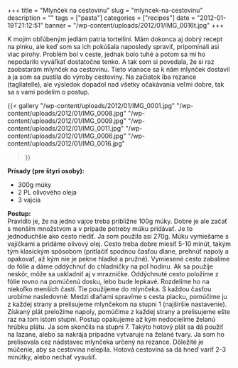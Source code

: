 +++
title = "Mlynček na cestovinu"
slug = "mlyncek-na-cestovinu"
description = ""
tags = ["pasta"]
categories = ["recipes"]
date = "2012-01-19T21:12:51"
banner = "/wp-content/uploads/2012/01/IMG_0016t.jpg"
+++

K mojím obľúbeným jedlám patria tortellini. Mám dokonca aj dobrý recept na plnku, ale keď som sa ich pokúšala naposledy spraviť, pripomínali asi viac pirohy. Problém bol v ceste, jednak bolo tuhé a potom sa mi ho nepodarilo vyváľkať dostatočne tenko. A tak som si povedala, že si raz zaobstarám mlynček na cestovinu. Tieto vianoce sa k nám mlynček dostavil a ja som sa pustila do výroby cestoviny. Na začiatok iba rezance (tagliatelle), ale výsledok dopadol nad všetky očakávania veľmi dobre, tak sa s vami podelím o postup.

{{< gallery
    "/wp-content/uploads/2012/01/IMG_0001.jpg"
    "/wp-content/uploads/2012/01/IMG_0008.jpg"
    "/wp-content/uploads/2012/01/IMG_0009.jpg"
    "/wp-content/uploads/2012/01/IMG_0011.jpg"
    "/wp-content/uploads/2012/01/IMG_0006.jpg"
    "/wp-content/uploads/2012/01/IMG_0016.jpg"
>}}

**Prísady (pre štyri osoby):**  

* 300g múky
* 2 PL olivového oleja
* 3 vajcia 

**Postup:**  
Pravidlo je, že na jedno vajce treba približne 100g múky. Dobre je ale začať s menším množstvom a v
prípade potreby múku pridávať. Je to jednoduchšie ako cesto riediť. Ja som použila asi 270g. Múku
vymiešame s vajíčkami a pridáme olivový olej. Cesto treba dobre miesiť 5-10 minút, takým tým
klasickým spôsobom (pritlačiť spodnou časťou dlane, prehnúť napoly a opakovať, až kým nie je pekne
hladké a pružné). Vymiesené cesto zabalíme do fólie a dáme oddýchnuť do chladničky na pol hodinu.
Ak sa použije neskôr, môže sa uskladniť aj v mrazničke. Oddýchnuté cesto položíme z fólie rovno na
pomúčenú dosku, lebo bude lepkavé. Rozdelíme ho na niekoľko menších častí. Tie použijeme do
mlynčeka. S každou časťou urobíme nasledovné: Medzi dlaňami spravíme s cesta placku, pomúčime ju z
každej strany a prelisujeme mlynčekom na stupni 1 (najširšie nastavenie). Získaný plát preložíme
napoly, pomúčime z každej strany a prelisujeme ešte raz na tom istom stupni. Postup opakujeme až
kým nedocielime želanú hrúbku plátu. Ja som skončila na stupni 7.  Takýto hotový plát sa dá použiť
na lazane, alebo sa nakrája prípadne vytvaruje na želané tvary. Ja som ho prelisovala cez nádstavec
mlynčeka určený na rezance. Dôležité je múčenie, aby sa cestovina nelepila. Hotová cestovina sa dá
hneď variť 2-3 minútky, alebo nechať vysušiť.
